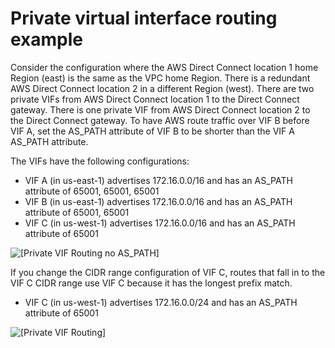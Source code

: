 # Private virtual interface routing example<a name="private-transit-vif-example"></a>

Consider the configuration where the AWS Direct Connect location 1 home Region \(east\) is the same as the VPC home Region\. There is a redundant AWS Direct Connect location 2 in a different Region \(west\)\. There are two private VIFs from AWS Direct Connect location 1 to the Direct Connect gateway\. There is one private VIF from AWS Direct Connect location 2 to the Direct Connect gateway\. To have AWS route traffic over VIF B before VIF A, set the AS\_PATH attribute of VIF B to be shorter than the VIF A AS\_PATH attribute\.

The VIFs have the following configurations:
+ VIF A \(in us\-east\-1\) advertises 172\.16\.0\.0/16 and has an AS\_PATH attribute of 65001, 65001, 65001
+ VIF B \(in us\-east\-1\) advertises 172\.16\.0\.0/16 and has an AS\_PATH attribute of 65001, 65001
+ VIF C \(in us\-west\-1\) advertises 172\.16\.0\.0/16 and has an AS\_PATH attribute of 65001

![\[Private VIF Routing no AS_PATH\]](http://docs.aws.amazon.com/directconnect/latest/UserGuide/images/private-vif-as-path-1.png)

If you change the CIDR range configuration of VIF C, routes that fall in to the VIF C CIDR range use VIF C because it has the longest prefix match\. 
+ VIF C \(in us\-west\-1\) advertises 172\.16\.0\.0/24 and has an AS\_PATH attribute of 65001

![\[Private VIF Routing\]](http://docs.aws.amazon.com/directconnect/latest/UserGuide/images/private-vif-as-path-2.png)
